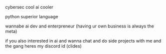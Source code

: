 cybersec cool
ai cooler

python superior language

wannabe ai dev and enterpreneur (having ur own business is always the meta)

if you also interested in ai and wanna chat and do side projects with me and the gang heres my discord id (clides)
